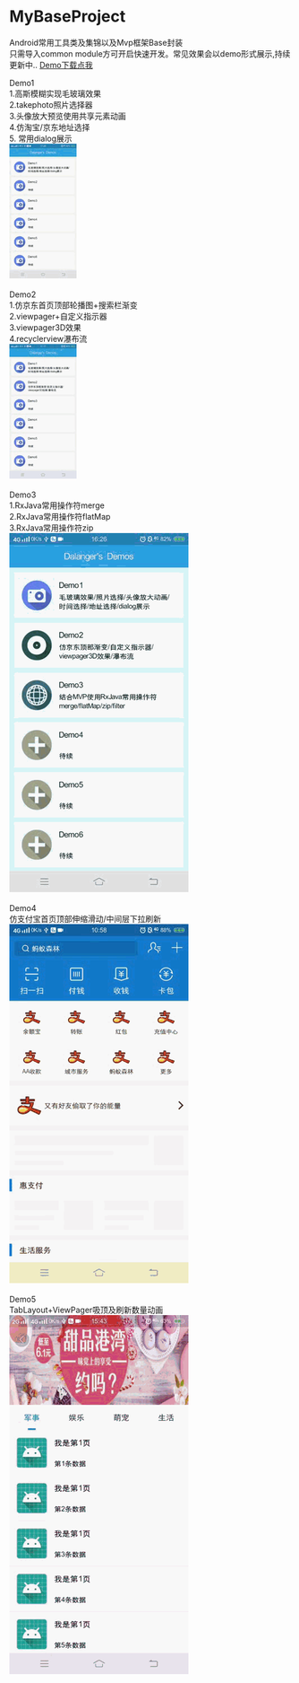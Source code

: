 # MyBaseProject
Android常用工具类及集锦以及Mvp框架Base封装<br> 
只需导入common module方可开启快速开发。常见效果会以demo形式展示,持续更新中..  [Demo下载点我](https://github.com/Dalanger/MyBaseProject/blob/dalang/demo.apk)

Demo1<br>
1.高斯模糊实现毛玻璃效果<br> 
2.takephoto照片选择器 <br>
3.头像放大预览使用共享元素动画 <br>
4.仿淘宝/京东地址选择 <br>
5. 常用dialog展示<br>
![image](https://github.com/Dalanger/MyBaseProject/blob/dalang/img/demo1.gif)
<br>
<br>
Demo2<br>
1.仿京东首页顶部轮播图+搜索栏渐变<br> 
2.viewpager+自定义指示器<br>
3.viewpager3D效果 <br>
4.recyclerview瀑布流 <br>
![image](https://github.com/Dalanger/MyBaseProject/blob/dalang/img/demo2.gif)
<br>
<br>
Demo3<br>
1.RxJava常用操作符merge<br>
2.RxJava常用操作符flatMap<br>
3.RxJava常用操作符zip<br>
![image](https://github.com/Dalanger/MyBaseProject/blob/dalang/img/demo3.gif)
<br>
<br>
Demo4<br>
仿支付宝首页顶部伸缩滑动/中间层下拉刷新<br>
![image](https://github.com/Dalanger/MyBaseProject/blob/dalang/img/demo4.gif)
<br>
<br>
Demo5<br>
TabLayout+ViewPager吸顶及刷新数量动画<br>
![image](https://github.com/Dalanger/MyBaseProject/blob/dalang/img/demo5.gif)


